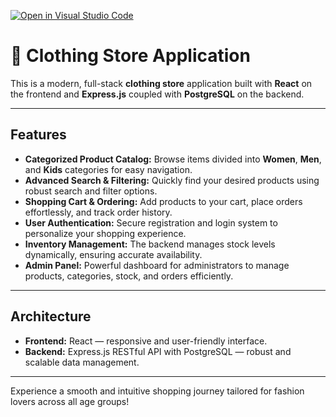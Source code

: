 [![Open in Visual Studio Code](https://classroom.github.com/assets/open-in-vscode-2e0aaae1b6195c2367325f4f02e2d04e9abb55f0b24a779b69b11b9e10269abc.svg)](https://classroom.github.com/online_ide?assignment_repo_id=17625766&assignment_repo_type=AssignmentRepo)



# 👗 Clothing Store Application

This is a modern, full-stack **clothing store** application built with **React** on the frontend and **Express.js** coupled with **PostgreSQL** on the backend.

---

## Features

- **Categorized Product Catalog:** Browse items divided into **Women**, **Men**, and **Kids** categories for easy navigation.  
- **Advanced Search & Filtering:** Quickly find your desired products using robust search and filter options.  
- **Shopping Cart & Ordering:** Add products to your cart, place orders effortlessly, and track order history.  
- **User Authentication:** Secure registration and login system to personalize your shopping experience.  
- **Inventory Management:** The backend manages stock levels dynamically, ensuring accurate availability.  
- **Admin Panel:** Powerful dashboard for administrators to manage products, categories, stock, and orders efficiently.

---

## Architecture

- **Frontend:** React — responsive and user-friendly interface.  
- **Backend:** Express.js RESTful API with PostgreSQL — robust and scalable data management.

---

Experience a smooth and intuitive shopping journey tailored for fashion lovers across all age groups!

